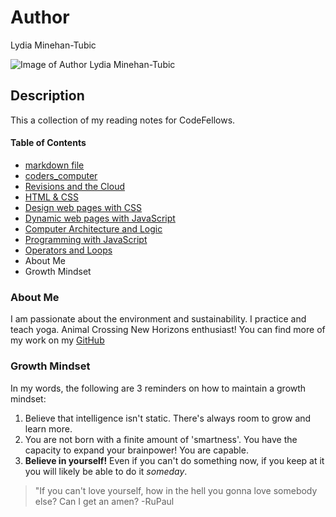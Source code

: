 # Author
Lydia Minehan-Tubic

![Image of Author Lydia Minehan-Tubic](https://avatars1.githubusercontent.com/u/17971269?s=460&u=1beeb7edfd6ed42559fe2e04ace180ec14ebcce3&v=4)


## Description
This a collection of my reading notes for CodeFellows. 

#### Table of Contents
- [markdown file](markdown.md)
- [coders_computer](coders_computer.md)
- [Revisions and the Cloud](Revisions_and_the_Cloud.md)
- [HTML & CSS](HTML.md)
- [Design web pages with CSS](design_web_pages_with_CSS.md)
- [Dynamic web pages with JavaScript](Read06a.md)
- [Computer Architecture and Logic](Read06b.md)
- [Programming with JavaScript](Read07.md)
- [Operators and Loops](Read08.md)
- About Me
- Growth Mindset


### About Me
I am passionate about the environment and sustainability. I practice and teach yoga. Animal Crossing New Horizons enthusiast! You can find more of my work on my [GitHub](https://github.com/LydiaMT)

### Growth Mindset
In my words, the following are 3 reminders on how to maintain a growth mindset:
1. Believe that intelligence isn't static. There's always room to grow and learn more. 
1. You are not born with a finite amount of 'smartness'. You have the capacity to expand your brainpower! You are capable. 
1. **Believe in yourself!** Even if you can't do something now, if you keep at it you will likely be able to do it *someday*. 

>"If you can't love yourself, how in the hell you gonna love somebody else? Can I get an amen? -RuPaul